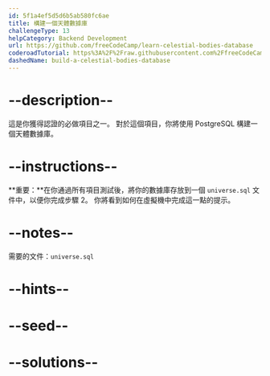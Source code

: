```yaml
---
id: 5f1a4ef5d5d6b5ab580fc6ae
title: 構建一個天體數據庫
challengeType: 13
helpCategory: Backend Development
url: https://github.com/freeCodeCamp/learn-celestial-bodies-database
coderoadTutorial: https%3A%2F%2Fraw.githubusercontent.com%2FfreeCodeCamp%2Flearn-celestial-bodies-database%2Fmain%2Ftutorial.json
dashedName: build-a-celestial-bodies-database
---
```


# --description--

這是你獲得認證的必做項目之一。 對於這個項目，你將使用 PostgreSQL 構建一個天體數據庫。

# --instructions--

**重要：**在你通過所有項目測試後，將你的數據庫存放到一個 `universe.sql` 文件中，以便你完成步驟 2。 你將看到如何在虛擬機中完成這一點的提示。

# --notes--

需要的文件：`universe.sql`

# --hints--

# --seed--

# --solutions--
